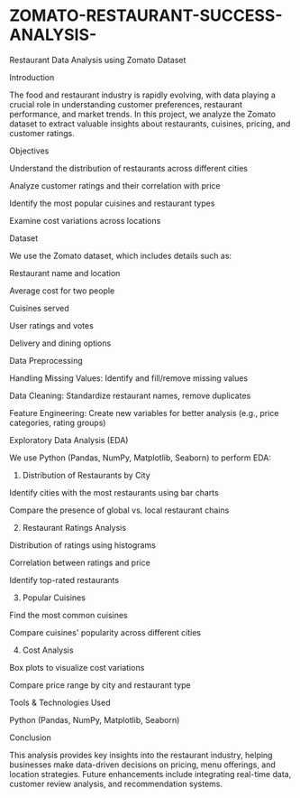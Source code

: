 # ZOMATO-RESTAURANT-SUCCESS-ANALYSIS-
Restaurant Data Analysis using Zomato Dataset

Introduction

The food and restaurant industry is rapidly evolving, with data playing a crucial role in understanding customer preferences, restaurant performance, and market trends. In this project, we analyze the Zomato dataset to extract valuable insights about restaurants, cuisines, pricing, and customer ratings.

Objectives

Understand the distribution of restaurants across different cities

Analyze customer ratings and their correlation with price

Identify the most popular cuisines and restaurant types

Examine cost variations across locations

Dataset

We use the Zomato dataset, which includes details such as:

Restaurant name and location

Average cost for two people

Cuisines served

User ratings and votes

Delivery and dining options

Data Preprocessing

Handling Missing Values: Identify and fill/remove missing values

Data Cleaning: Standardize restaurant names, remove duplicates

Feature Engineering: Create new variables for better analysis (e.g., price categories, rating groups)

Exploratory Data Analysis (EDA)

We use Python (Pandas, NumPy, Matplotlib, Seaborn) to perform EDA:

1. Distribution of Restaurants by City

Identify cities with the most restaurants using bar charts

Compare the presence of global vs. local restaurant chains

2. Restaurant Ratings Analysis

Distribution of ratings using histograms

Correlation between ratings and price

Identify top-rated restaurants

3. Popular Cuisines

Find the most common cuisines

Compare cuisines' popularity across different cities

4. Cost Analysis

Box plots to visualize cost variations

Compare price range by city and restaurant type

Tools & Technologies Used

Python (Pandas, NumPy, Matplotlib, Seaborn)

Conclusion

This analysis provides key insights into the restaurant industry, helping businesses make data-driven decisions on pricing, menu offerings, and location strategies. Future enhancements include integrating real-time data, customer review analysis, and recommendation systems.
